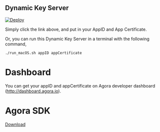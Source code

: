 ## Dynamic Key Server

[![Deploy](https://www.herokucdn.com/deploy/button.svg)](https://heroku.com/deploy?template=https://github.com/AgoraIO/Tools/tree/master/DynamicKey/DynamicKeyServer-nodejs)

Simply click the link above, and put in your AppID and App Certificate.

Or, you can run this Dynamic Key Server in a terminal with the following command,

```
./run_macOS.sh appID appCertificate
```

# Dashboard

You can get your appID and appCertificate on Agora developer dashboard (http://dashboard.agora.io).

# Agora SDK

[Download](http://cn.agora.io/download/)

